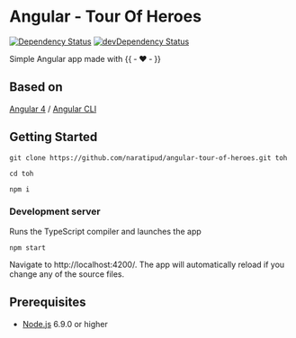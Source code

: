 # Angular - Tour Of Heroes

[![Dependency Status][david-badge]][david-badge-url]
[![devDependency Status][david-dev-badge]][david-dev-badge-url]

Simple Angular app made with {{ &#8209; :heart: &#8209; }}

## Based on

[Angular 4](https://angular.io/) / [Angular CLI](https://github.com/angular/angular-cli)

## Getting Started

```
git clone https://github.com/naratipud/angular-tour-of-heroes.git toh

cd toh

npm i
```

### Development server

Runs the TypeScript compiler and launches the app

```
npm start
```

Navigate to http://localhost:4200/. The app will automatically reload if you change any of the source files.

## Prerequisites

* [Node.js](https://nodejs.org/en/) 6.9.0 or higher

[david-badge]: https://david-dm.org/naratipud/angular-tour-of-heroes.svg
[david-badge-url]: https://david-dm.org/naratipud/angular-tour-of-heroes
[david-dev-badge]: https://david-dm.org/naratipud/angular-tour-of-heroes/dev-status.svg
[david-dev-badge-url]: https://david-dm.org/naratipud/angular-tour-of-heroes?type=dev
[npm-badge]: https://img.shields.io/npm/v/@angular/cli.svg
[npm-badge-url]: https://www.npmjs.com/package/@angular/cli
